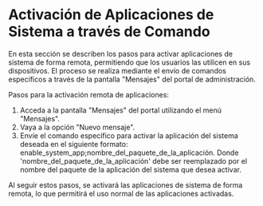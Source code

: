 # Activación de Aplicaciones de Sistema a través de Comando

En esta sección se describen los pasos para activar aplicaciones de sistema de forma remota, permitiendo que los usuarios las utilicen en sus dispositivos. El proceso se realiza mediante el envío de comandos específicos a través de la pantalla "Mensajes" del portal de administración.



Pasos para la activación remota de aplicaciones:

1. Acceda a la pantalla "Mensajes" del portal utilizando el menú "Mensajes".&#x20;
2. Vaya a la opción "Nuevo mensaje".
3. Envíe el comando específico para activar la aplicación del sistema deseada en el siguiente formato: enable\_system\_app;nombre\_del\_paquete\_de\_la\_aplicación. Donde 'nombre\_del\_paquete\_de\_la\_aplicación' debe ser reemplazado por el nombre del paquete de la aplicación del sistema que desea activar.

Al seguir estos pasos, se activará las aplicaciones de sistema de forma remota, lo que permitirá el uso normal de las aplicaciones activadas.
